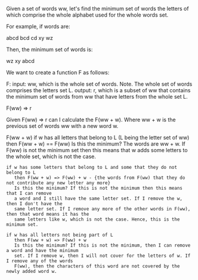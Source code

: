 Given a set of words ww, let's find the minimum set of words the letters of which comprise the whole
alphabet used for the whole words set.

For example, if words are:

abcd
bcd
cd
xy
wz

Then, the minimum set of words is:

wz
xy
abcd

We want to create a function F as follows: 

F: input: ww, which is the whole set of words. Note. The whole set of words comprises the letters set L.
   output: r, which is a subset of ww that contains the minimum set of words from ww that have letters from the whole set L.
                     
F(ww) => r

Given F(ww) => r can I calculate the F(ww + w). Where ww + w is the previous set of words ww with a new word w.

F(ww + w) 
    if w has all letters that belong to L (L being the letter set of ww)
       then F(ww + w) == F(ww)
       Is this the minimum?
       The words are ww + w. If F(ww) is not the minimum set then this means that 
       w adds some letters to the whole set, which is not the case.
       
    if w has some letters that belong to L and some that they do not belong to L
       then F(ww + w) => F(ww) + w - {the words from F(ww) that they do not contribute any new letter any more}
       Is this the minimum? If this is not the minimum then this means that I can remove
       a word and I still have the same letter set. If I remove the w, then I don't have the
       same letter set. If I remove any more of the other words in F(ww), then that word means it has the
       same letters like w, which is not the case. Hence, this is the minimum set.
       
    if w has all letters not being part of L
       then F(ww + w) => F(ww) + w
       Is this the minimum? If this is not the minimum, then I can remove a word and have the minimum
       set. If I remove w, then I will not cover for the letters of w. If I remove any of the words
       F(ww), then the characters of this word are not covered by the newly added word w.
